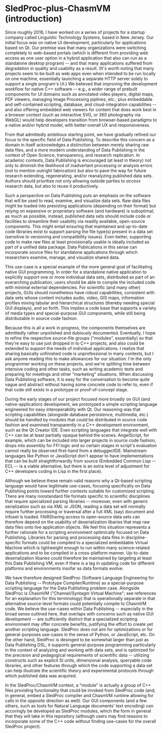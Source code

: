 # SledProc-plus-ChasmVM (introduction)

Since roughly 2016, I have worked on a series of 
projects for a startup company called 
Linguistic Technology Systems, based in 
New Jersey.  Our initial focus 
was on native UI development, particularly 
for applications based on Qt.  Our premise was 
that many organizations were switching completely 
to web-based portals (which is different from 
providing web access as one user option in a 
hybrid application that also can run as a 
standalone desktop program) -- and that many 
applications suffered from degradation in quality 
and usability as a result.  (It's worth noting 
that many projects seem to be built as web apps 
even when intended to be run locally on one machine, 
essentially launching a separate HTTP server solely 
to support a single program's UI.)  We believed 
that improving the development workflow for native 
C++ software -- e.g., a wider range of prebuilt 
components for UI domains such as annotated video players, 
digital maps, PDF viewers, managing Image Processing piplines, 
etc.; plus embeddable and self-contained scripting, database, 
and cloud-integration capabilities -- and also offering 
embedded web viewers for content that does work best 
in a browser context (such as interactive SVG, or 360 photography 
via WebGL) would help developers transition from browser-based 
paradigms to a native and/or hybrid model, with better 
overall UX and responsiveness.

From that admittedly ambitious starting point, we have 
gradually refined our focus to the specific field 
of Data Publishing.  To describe this concern as a 
domain in itself acknowledges a distinction between 
merely sharing raw data files, and a more modern 
understanding of Data Publishing in the context of 
Open Science, transparency, and research replication.  In 
academic contexts, Data Publishing is encouraged 
(at least in theory) not only to diminish the 
likelihood of inadvertant processing or analysis 
errors (not to mention outright fabrication) but also 
to pave the way for future research extending, regenerating, 
and/or reanalyzing published data sets.  Authors should 
prioritize not only allowing outside parties to 
_access_ research data, but also to reuse it productively.

Such a perspective on Data Publishing puts an emphasis on 
the software that will be used to read, examine, and 
visualize data sets.  Raw data files might be loaded 
into prexisting applications (depending on their format) 
but relying on expensive or proprietary software (and 
hardware) is suboptimal; as much as possible, instead, 
published data sets should include code or facilities 
to streamline their usability via readily available, 
open-source components.  This might entail ensuring 
that maintained and up-to-date code libraries exist 
to support parsing the file type(s) present in a data 
set (sensitive to versioning and compatibility issues). 
Even better, supporting code to make raw files 
at least provisionally usable is ideally included 
as part of a unified data package.  Data Publications 
in this sense can incorporate source files for 
standalone applications through which researchers 
examine, manage, and visualize shared data.

This use-case is a special example of the more general 
goal of facilitating native GUI programming.  In 
order for a standalone native application to 
explicitly support one or more individual data sets, 
distributed as part of an overarching publication, 
users should be able to compile the included code 
with minimal external dependencies.  For scientific 
(and many other) projects, GUIs should nonetheless have 
robust capabilities, consistent with data sets 
whose content includes audio, video, GIS maps, 
information profiles mixing tabular and hierarchical 
structures (thereby needing special GUI displays), 
and so forth.  This implies a code base that supports 
a variety of media types and special-purpose GUI 
components, while still being distributable in 
source code fashion.

Because this is all a work in progress, the components 
themselves are admittedly rather unpolished and 
dubiously documented.  Eventually, I hope to refine 
the respective source-file groups ("modules", essentially) 
so that they're easy to use just dropped in to 
C++ projects, and also could be extended to support 
the needs of individual applications.  I realize that 
sharing basically unfinished code is unprofessional 
in many contexts, but I ask anyone reading this to 
make allowances for our situation: I'm the only 
programmer working on these projects, and we're 
splitting time between intensive coding and 
other tasks, such as writing academic texts 
and preparing for meetings and other "marketing" situations.
When discussing Data Publishing software, it is easy 
for the conversation to become quite vague and 
abstract without having some concrete code to 
refer to, even if that code still exists in a 
prototype or proof-of-concept stage.

During the early stages of our project focused more 
broadly on GUI (and native-application) development, 
we prototyped a simple scripting language 
engineered for easy interoperability with Qt.  Our 
reasoning was that scripting capabilities 
(alongside database persistence, multimedia, etc.) 
should be handled by modules that could be 
distributed in source code fashion and examined 
transparently in a C++ development environment, 
such as the Qt Creator IDE.  Even scripting 
languages that integrate well with C++ 
can be at least partially opaque behind the 
scenes: AngelScript, for example, which can be 
included into larger projects in source code 
fashion, drops into assembly for FFI logic 
and so certain stages in script's evaluation 
cannot really be observed first-hand from a 
debugger/IDE.  Mainstream languages like 
Python or JavaScript don't appear to have 
implementations that can be built straightforwardly 
from source (Embedded Common Lisp -- ECL -- is a 
viable alternative, but there is an extra 
level of adjustment for C++ developers coding in Lisp in the 
first place).  

Although we believe these remain valid reasons why a 
Qt-based scripting language would have legitimate 
use-cases, focusing specifically on Data Publishing 
points toward further contexts suitable 
for customized scripting.  There are many 
nonstandard file formats specific to scientific 
disciplines that require specialized parsing 
libraries -- moreover, even with generic 
serialization such as via XML or JSON, reading a 
data set will normally require further processing 
or traversal after a full XML (say) document 
and infoset is loaded.  FAIRSharing access 
to open-source data sets can therefore depend 
on the usability of deserialization libaries 
that map raw data files onto live application 
objects.  We feel this situation represents a 
further rationale for a scripting environment 
optimically focused on Data Publishing.  Libraries 
for parsing and processing data 
files in discipline-specific formats could 
be compiled to a specialized embeddable 
Virtual Machine which is lightweight enough 
to run within many science-related applications 
and to be compiled in a cross-platform manner.  Up-to-date 
deserialization libaries could therefore 
be maintained by targeting at least this 
Data Publishing VM, even if there is a lag 
in updating code for different platforms 
and environments insofar as data formats evolve.

We have therefore designed SledProc (Software 
Language Engineering for Data Publishing -- 
Prototype Compiler/Runtime) as a special-purpose 
scripting language for the Data Publishing problem 
case.  Alongside SledProc is ChasmVM ("Channel/Syntagm 
Virtual Machine"; see references for an explanation 
for this terminology) that is operationally 
separate in that alternative source-level formats 
could potentially compile to ChasmVM code.  We 
believe the use-cases within Data Publishing -- especially 
in the broad sense outlined here, that overlaps 
with concerns such as native GUI development -- 
are sufficiently distinct that a specialized scripting 
environment may offer concrete benefits, 
justifying the effort to create yet another 
scripting language.  SledProc does not aim for 
optimizations or for general-purposes use-cases 
in the sense of Python, or JavaScript, etc.  On 
the other hand, SledProc is desinged to be 
somewhat larger than just as Data Publishing 
DSL; it supports general-purpose programming 
particularly in the context of analyzing 
and working with data sets, and is optimized 
for the precision and pedagogical requirements 
of scientific data -- utilizing constructs 
such as explicit SI units, dimensional analysis, 
queryable code libraries, and other 
features through which the code supporting 
a data set can help illustrate the scientific 
theory and experimental protocols through which 
published data was acquired.

In the SledProc/ChasmVM context, a "module" 
is actually a group of C++ files 
providing functionality that could be 
invoked from SledProc code (and, in general, 
embed a SledProc compiler and ChasmVM runtime 
allowing for calls in the opposite direction 
as well).  Our GUI components (and a few 
others, such as tools for Natural Language 
documents' text encoding) can accoringly 
be developed as SledProc modules, 
which the form in general that they will 
take in this repository (although 
users may find reasons to incorporate 
some of the C++ code without finding use-cases 
for the overall SledProc project).  
  

 
